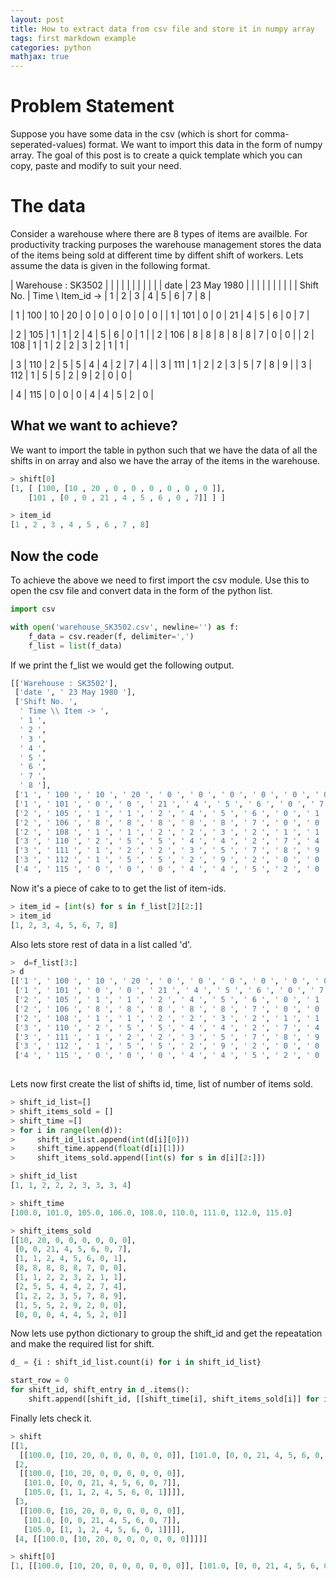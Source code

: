 ```yaml
---
layout: post
title: How to extract data from csv file and store it in numpy array
tags: first markdown example
categories: python
mathjax: true
---
```


# Problem Statement
Suppose you have some data in the csv (which is short for comma-seperated-values) format. 
We want to import this data in the form of numpy array. The goal of this post is to create
a quick template which you can copy, paste and modify to suit your need.

# The data

Consider a warehouse where there are 8 types of items are availble. For productivity tracking
purposes the warehouse management stores the data of the items being sold at different time 
by diffent shift of workers. Lets assume the data is given in the following format.

| Warehouse : SK3502 | | | | | | | | | | 
| date | 23 May 1980 | | | | | | | | | 
| Shift No. | Time \ Item_id -> | 1 | 2 | 3 | 4 | 5 | 6 | 7 | 8 | 

| 1 | 100 | 10 | 20 | 0 | 0 | 0 | 0 | 0 | 0 |
| 1 | 101 | 0 | 0 | 21 | 4 | 5 | 6 | 0 | 7 | 

| 2 | 105 | 1 | 1 | 2 | 4 | 5 | 6 | 0 | 1 | 
| 2 | 106 | 8 | 8 | 8 | 8 | 8 | 7 | 0 | 0 | 
| 2 | 108 | 1 | 1 | 2 | 2 | 3 | 2 | 1 | 1 | 

| 3 | 110 | 2 | 5 | 5 | 4 | 4 | 2 | 7 | 4 | 
| 3 | 111 | 1 | 2 | 2 | 3 | 5 | 7 | 8 | 9 | 
| 3 | 112 | 1 | 5 | 5 | 2 | 9 | 2 | 0 | 0 | 

| 4 | 115 | 0 | 0 | 0 | 4 | 4 | 5 | 2 | 0 | 

## What we want to achieve?

We want to import the table in python such that we have the data of all the shifts in on array
and also we have the array of the items in the warehouse.

```python
> shift[0]
[1, [ [100, [10 , 20 , 0 , 0 , 0 , 0 , 0 , 0 ]],
    [101 , [0 , 0 , 21 , 4 , 5 , 6 , 0 , 7]] ] ]

> item_id
[1 , 2 , 3 , 4 , 5 , 6 , 7 , 8]

```

## Now the code

To achieve the above we need to first import the csv module. Use this to open the csv file and 
convert data in the form of the python list.

```python
import csv

with open('warehouse_SK3502.csv', newline='') as f:
    f_data = csv.reader(f, delimiter=',')
    f_list = list(f_data)

```

If we print the f_list we would get the following output.

```python
[['Warehouse : SK3502'],
 ['date ', ' 23 May 1980 '],
 ['Shift No. ',
  ' Time \\ Item -> ',
  ' 1 ',
  ' 2 ',
  ' 3 ',
  ' 4 ',
  ' 5 ',
  ' 6 ',
  ' 7 ',
  ' 8 '],
 ['1 ', ' 100 ', ' 10 ', ' 20 ', ' 0 ', ' 0 ', ' 0 ', ' 0 ', ' 0 ', ' 0 '],
 ['1 ', ' 101 ', ' 0 ', ' 0 ', ' 21 ', ' 4 ', ' 5 ', ' 6 ', ' 0 ', ' 7  '],
 ['2 ', ' 105 ', ' 1 ', ' 1 ', ' 2 ', ' 4 ', ' 5 ', ' 6 ', ' 0 ', ' 1  '],
 ['2 ', ' 106 ', ' 8 ', ' 8 ', ' 8 ', ' 8 ', ' 8 ', ' 7 ', ' 0 ', ' 0  '],
 ['2 ', ' 108 ', ' 1 ', ' 1 ', ' 2 ', ' 2 ', ' 3 ', ' 2 ', ' 1 ', ' 1  '],
 ['3 ', ' 110 ', ' 2 ', ' 5 ', ' 5 ', ' 4 ', ' 4 ', ' 2 ', ' 7 ', ' 4  '],
 ['3 ', ' 111 ', ' 1 ', ' 2 ', ' 2 ', ' 3 ', ' 5 ', ' 7 ', ' 8 ', ' 9  '],
 ['3 ', ' 112 ', ' 1 ', ' 5 ', ' 5 ', ' 2 ', ' 9 ', ' 2 ', ' 0 ', ' 0  '],
 ['4 ', ' 115 ', ' 0 ', ' 0 ', ' 0 ', ' 4 ', ' 4 ', ' 5 ', ' 2 ', ' 0  ']]

```

Now it's a piece of cake to to get the list of item-ids.

```python
> item_id = [int(s) for s in f_list[2][2:]]
> item_id
[1, 2, 3, 4, 5, 6, 7, 8]

```

Also lets store rest of data in a list called 'd'.

```python
>  d=f_list[3:]
> d
[['1 ', ' 100 ', ' 10 ', ' 20 ', ' 0 ', ' 0 ', ' 0 ', ' 0 ', ' 0 ', ' 0 '],
 ['1 ', ' 101 ', ' 0 ', ' 0 ', ' 21 ', ' 4 ', ' 5 ', ' 6 ', ' 0 ', ' 7  '],
 ['2 ', ' 105 ', ' 1 ', ' 1 ', ' 2 ', ' 4 ', ' 5 ', ' 6 ', ' 0 ', ' 1  '],
 ['2 ', ' 106 ', ' 8 ', ' 8 ', ' 8 ', ' 8 ', ' 8 ', ' 7 ', ' 0 ', ' 0  '],
 ['2 ', ' 108 ', ' 1 ', ' 1 ', ' 2 ', ' 2 ', ' 3 ', ' 2 ', ' 1 ', ' 1  '],
 ['3 ', ' 110 ', ' 2 ', ' 5 ', ' 5 ', ' 4 ', ' 4 ', ' 2 ', ' 7 ', ' 4  '],
 ['3 ', ' 111 ', ' 1 ', ' 2 ', ' 2 ', ' 3 ', ' 5 ', ' 7 ', ' 8 ', ' 9  '],
 ['3 ', ' 112 ', ' 1 ', ' 5 ', ' 5 ', ' 2 ', ' 9 ', ' 2 ', ' 0 ', ' 0  '],
 ['4 ', ' 115 ', ' 0 ', ' 0 ', ' 0 ', ' 4 ', ' 4 ', ' 5 ', ' 2 ', ' 0  ']]
 
```

Lets now first create the list of shifts id, time, list of number of items sold.

```python
> shift_id_list=[]
> shift_items_sold = []
> shift_time =[]
> for i in range(len(d)):
>     shift_id_list.append(int(d[i][0]))
>     shift_time.append(float(d[i][1]))
>     shift_items_sold.append([int(s) for s in d[i][2:]])

> shift_id_list
[1, 1, 2, 2, 2, 3, 3, 3, 4]

> shift_time
[100.0, 101.0, 105.0, 106.0, 108.0, 110.0, 111.0, 112.0, 115.0]

> shift_items_sold
[[10, 20, 0, 0, 0, 0, 0, 0],
 [0, 0, 21, 4, 5, 6, 0, 7],
 [1, 1, 2, 4, 5, 6, 0, 1],
 [8, 8, 8, 8, 8, 7, 0, 0],
 [1, 1, 2, 2, 3, 2, 1, 1],
 [2, 5, 5, 4, 4, 2, 7, 4],
 [1, 2, 2, 3, 5, 7, 8, 9],
 [1, 5, 5, 2, 9, 2, 0, 0],
 [0, 0, 0, 4, 4, 5, 2, 0]]

```

Now lets use python dictionary to group the shift_id and get the repeatation and make 
the required list for shift.

```python
d_ = {i : shift_id_list.count(i) for i in shift_id_list}

start_row = 0
for shift_id, shift_entry in d_.items():
    shift.append([shift_id, [[shift_time[i], shift_items_sold[i]] for i in range(start_row, start_row + shift_entry)]])

```

Finally lets check it.

```python
> shift
[[1,
  [[100.0, [10, 20, 0, 0, 0, 0, 0, 0]], [101.0, [0, 0, 21, 4, 5, 6, 0, 7]]]],
 [2,
  [[100.0, [10, 20, 0, 0, 0, 0, 0, 0]],
   [101.0, [0, 0, 21, 4, 5, 6, 0, 7]],
   [105.0, [1, 1, 2, 4, 5, 6, 0, 1]]]],
 [3,
  [[100.0, [10, 20, 0, 0, 0, 0, 0, 0]],
   [101.0, [0, 0, 21, 4, 5, 6, 0, 7]],
   [105.0, [1, 1, 2, 4, 5, 6, 0, 1]]]],
 [4, [[100.0, [10, 20, 0, 0, 0, 0, 0, 0]]]]]

> shift[0]
[1, [[100.0, [10, 20, 0, 0, 0, 0, 0, 0]], [101.0, [0, 0, 21, 4, 5, 6, 0, 7]]]]

```

